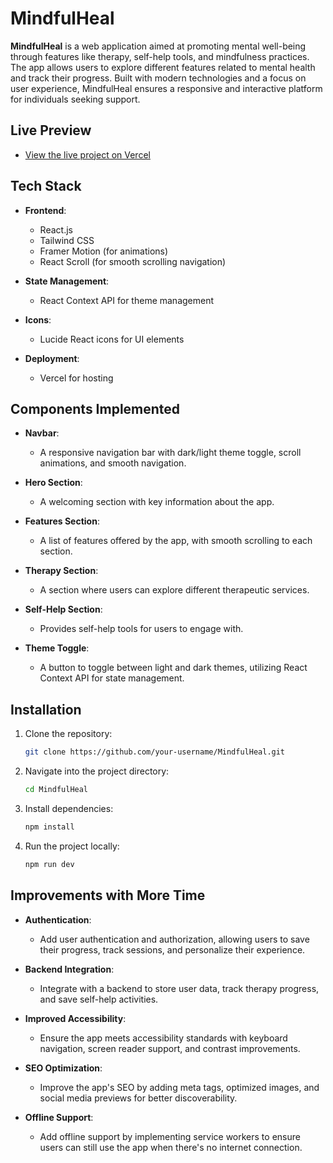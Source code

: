 # **MindfulHeal**

**MindfulHeal** is a web application aimed at promoting mental well-being through features like therapy, self-help tools, and mindfulness practices. The app allows users to explore different features related to mental health and track their progress. Built with modern technologies and a focus on user experience, MindfulHeal ensures a responsive and interactive platform for individuals seeking support.

## **Live Preview**

- [View the live project on Vercel](https://your-live-preview-link.vercel.app) 

## **Tech Stack**

- **Frontend**: 
  - React.js
  - Tailwind CSS
  - Framer Motion (for animations)
  - React Scroll (for smooth scrolling navigation)
  
- **State Management**: 
  - React Context API for theme management
  
- **Icons**: 
  - Lucide React icons for UI elements
  
- **Deployment**: 
  - Vercel for hosting

## **Components Implemented**

- **Navbar**: 
  - A responsive navigation bar with dark/light theme toggle, scroll animations, and smooth navigation.
  
- **Hero Section**: 
  - A welcoming section with key information about the app.
  
- **Features Section**: 
  - A list of features offered by the app, with smooth scrolling to each section.
  
- **Therapy Section**: 
  - A section where users can explore different therapeutic services.

- **Self-Help Section**: 
  - Provides self-help tools for users to engage with.

- **Theme Toggle**: 
  - A button to toggle between light and dark themes, utilizing React Context API for state management.

## **Installation**

1. Clone the repository:

   ```bash
   git clone https://github.com/your-username/MindfulHeal.git

2. Navigate into the project directory:

   ```bash
   cd MindfulHeal
   
3. Install dependencies:

   ```bash
   npm install
4. Run the project locally:

    ```bash
   npm run dev

## **Improvements with More Time**

- **Authentication**: 
  - Add user authentication and authorization, allowing users to save their progress, track sessions, and personalize their experience.

- **Backend Integration**: 
  - Integrate with a backend to store user data, track therapy progress, and save self-help activities.

- **Improved Accessibility**: 
  - Ensure the app meets accessibility standards with keyboard navigation, screen reader support, and contrast improvements.

- **SEO Optimization**: 
  - Improve the app's SEO by adding meta tags, optimized images, and social media previews for better discoverability.

- **Offline Support**: 
  - Add offline support by implementing service workers to ensure users can still use the app when there's no internet connection.

   
  


  

